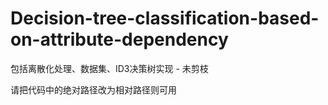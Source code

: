 # Decision-tree-classification-based-on-attribute-dependency
包括离散化处理、数据集、ID3决策树实现 - 未剪枝

请把代码中的绝对路径改为相对路径则可用
